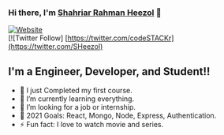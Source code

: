 ### Hi there, I'm [Shahriar Rahman Heezol][website] 👋

[![Website](https://angry-bartik-096e47.netlify.app/)](https://angry-bartik-096e47.netlify.app/)
<br/>
[![Twitter Follow] [https://twitter.com/codeSTACKr](https://twitter.com/SHeezol)

## I'm a Engineer, Developer, and Student!!

- 🔭 I just Completed my first course.
- 🌱 I’m currently learning everything.
- 👯 I’m looking for a job or internship.
- 🥅 2021 Goals: React, Mongo, Node, Express, Authentication.
- ⚡ Fun fact: I love to watch movie and series.

<br />

[website]: [https://codeSTACKr.com](https://shahriar-rahman-heezol.netlify.app/)
[twitter]: [https://twitter.com/codeSTACKr](https://twitter.com/SHeezol)
[instagram]: [https://instagram.com/codeSTACKr](https://www.instagram.com/roy_jon_/)
[linkedin]: [https://linkedin.com/in/codeSTACKr](https://www.linkedin.com/in/sr-heezol/)
